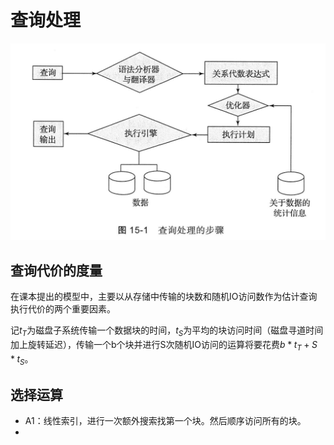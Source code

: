 # 查询处理

![](./img/2024-12-19-01-37-20.png)

## 查询代价的度量

在课本提出的模型中，主要以从存储中传输的块数和随机IO访问数作为估计查询执行代价的两个重要因素。

记$t_T$为磁盘子系统传输一个数据块的时间，$t_S$为平均的块访问时间（磁盘寻道时间加上旋转延迟），传输一个b个块并进行S次随机IO访问的运算将要花费$b*t_T+S*t_S$。

## 选择运算

- A1：线性索引，进行一次额外搜索找第一个块。然后顺序访问所有的块。
- 

